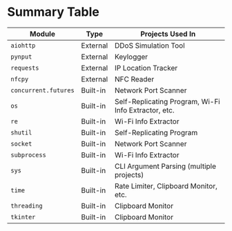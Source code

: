 # Summary Table

| Module               | Type      | Projects Used In                                      |
|----------------------|-----------|--------------------------------------------------------|
| `aiohttp`            | External  | DDoS Simulation Tool                                  |
| `pynput`             | External  | Keylogger                                             |
| `requests`           | External  | IP Location Tracker                                   |
| `nfcpy`              | External  | NFC Reader                                            |
| `concurrent.futures` | Built-in  | Network Port Scanner                                  |
| `os`                 | Built-in  | Self-Replicating Program, Wi-Fi Info Extractor, etc. |
| `re`                 | Built-in  | Wi-Fi Info Extractor                                  |
| `shutil`             | Built-in  | Self-Replicating Program                              |
| `socket`             | Built-in  | Network Port Scanner                                  |
| `subprocess`         | Built-in  | Wi-Fi Info Extractor                                  |
| `sys`                | Built-in  | CLI Argument Parsing (multiple projects)              |
| `time`               | Built-in  | Rate Limiter, Clipboard Monitor, etc.                 |
| `threading`          | Built-in  | Clipboard Monitor                                     |
| `tkinter`            | Built-in  | Clipboard Monitor                                     |
